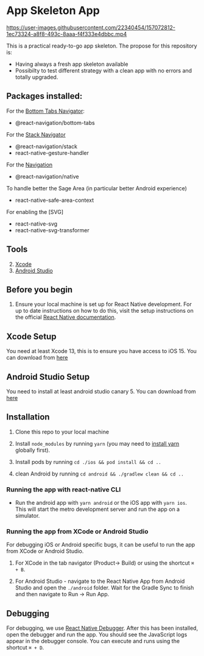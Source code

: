 # App Skeleton App

https://user-images.githubusercontent.com/22340454/157072812-1ec73324-a8f8-493c-8aaa-f4f333e4dbbc.mp4


This is a practical ready-to-go app skeleton. 
The propose for this repository is:
   - Having always a fresh app skeleton available
   - Possibilty to test different strategy with a clean app with no errors and totally upgraded. 


## Packages installed:

For the [Bottom Tabs Navigator](https://reactnavigation.org/docs/bottom-tab-navigator/):
- @react-navigation/bottom-tabs

For the [Stack Navigator](https://reactnavigation.org/docs/stack-navigator/)
- @react-navigation/stack
- react-native-gesture-handler

For the [Navigation](https://reactnavigation.org/docs/getting-started/)
- @react-navigation/native

To handle better the Sage Area (in particular better Android experience)
- react-native-safe-area-context


For enabling the [SVG]
- react-native-svg 
- react-native-svg-transformer

## Tools

2. [Xcode](#xcode-setup)
3. [Android Studio](#android-studio-setup)

## Before you begin

1. Ensure your local machine is set up for React Native development. For up to date instructions on how to do this, visit the setup instructions on the official [React Native documentation](https://reactnative.dev/docs/environment-setup).

## Xcode Setup

You need at least Xcode 13, this is to ensure you have access to iOS 15. You can download from [here](https://developer.apple.com/xcode/resources/)

## Android Studio Setup

You need to install at least android studio canary 5. You can download from [here](https://developer.android.com/studio/archive)

## Installation

1. Clone this repo to your local machine

2. Install `node_modules` by running `yarn` (you may need to [install yarn](https://yarnpkg.com/getting-started/install) globally first).

3. Install pods by running `cd ./ios && pod install && cd ..`

4. clean Android by running `cd android && ./gradlew clean && cd ..`

### Running the app with react-native CLI

- Run the android app with `yarn android` or the iOS app with `yarn ios`. This will start the metro development server and run the app on a simulator.

### Running the app from XCode or Android Studio

For debugging iOS or Android specific bugs, it can be useful to run the app from XCode or Android Studio.

1. For XCode in the tab navigator (Product→ Build) or using the shortcut `⌘ + B`.

2. For Android Studio - navigate to the React Native App from Android Studio and open the `./android` folder. Wait for the Gradle Sync to finish and then navigate to Run -> Run App.

## Debugging

For debugging, we use [React Native Debugger](https://github.com/jhen0409/react-native-debugger). After this has been installed, open the debugger and run the app. You should see the JavaScript logs appear in the debugger console. You can execute and runs using the shortcut `⌘ + D`.

